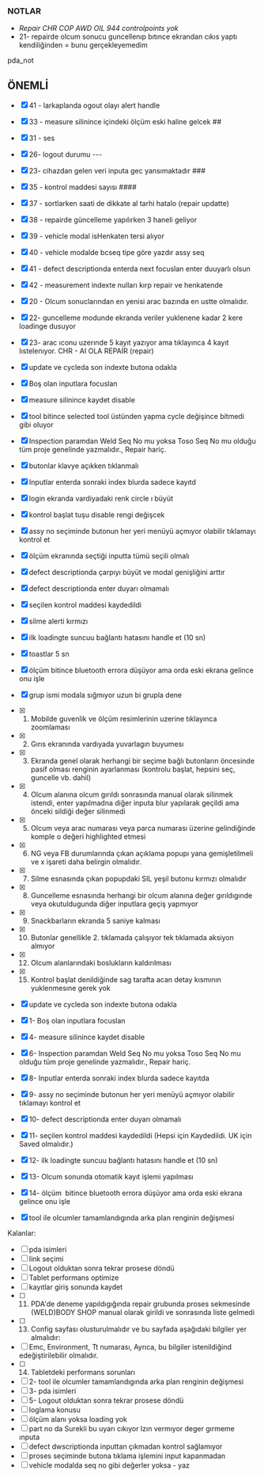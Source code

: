 


### NOTLAR
- *Repair CHR COP AWD OIL 944 controlpoints yok*
- 21- repairde olcum sonucu guncellenıp bıtınce ekrandan cıkıs yaptı kendiliğinden =  bunu gerçekleyemedim

pda_not
## ÖNEMLİ

- [x] 41 - larkaplanda ogout olayı alert handle
- [x] 33 - measure silinince içindeki ölçüm eski haline gelcek  ##
- [x] 31 -  ses 
- [x] 26- logout durumu    --- 
- [x] 23- cihazdan gelen veri inputa gec yansımaktadır  ###
- [x] 35 - kontrol maddesi sayısı ####
- [x] 37 - sortlarken saati de dikkate al  tarhi hatalo (repair updatte)
- [x] 38 - repairde güncelleme yapılırken 3 haneli geliyor
- [x] 39 - vehicle modal isHenkaten tersi  alıyor
- [x] 40 -  vehicle modalde bcseq tipe göre yazdır assy seq
- [x] 41 - defect descriptionda enterda next focuslan  enter duuyarlı olsun
- [x] 42 - measurement indexte nulları kırp repair ve henkatende
- [x] 20 - Olcum sonuclarından en yenisi arac bazında en ustte olmalıdır.
- [x] 22- guncelleme modunde ekranda veriler yuklenene kadar 2 kere loadinge dusuyor
- [x] 23- arac ıconu uzerınde 5 kayıt yazıyor ama tıklayınca 4 kayıt lıstelenıyor. CHR - AI OLA REPAİR (repair)
- [x] update ve cycleda son indexte butona odakla 
- [x] Boş olan inputlara focuslan
- [x] measure silinince kaydet disable
- [x] tool bitince selected tool üstünden yapma cycle değişince bitmedi gibi oluyor
- [x] Inspection paramdan Weld Seq No mu yoksa Toso Seq No mu olduğu tüm proje genelinde yazmalıdır., Repair hariç.
- [x] butonlar klavye açıkken tıklanmalı
- [x] Inputlar enterda sonraki index blurda sadece kayıtd
- [x] login ekranda vardiyadaki renk circle ı büyüt
- [x] kontrol başlat tuşu disable rengi değişcek
- [x] assy no seçiminde butonun her yeri menüyü açmıyor olabilir tıklamayı kontrol et
- [x] ölçüm ekranında seçtiği inputta tümü seçili olmalı
- [x] defect descriptionda çarpıyı büyüt ve modal genişliğini arttır
- [x] defect descriptionda enter duyarı olmamalı
- [x] seçilen kontrol maddesi kaydedildi
- [x] silme alerti kırmızı
- [x] ilk loadingte suncuu bağlantı hatasını handle et (10 sn)
- [x] toastlar 5 sn
- [x] ölçüm  bitince bluetooth errora düşüyor ama orda eski ekrana gelince onu işle
- [x] grup ismi modala sığmıyor uzun bi grupla dene
- [x] 1. Mobilde guvenlik ve ölçüm resimlerinin uzerine tıklayınca zoomlaması
- [x] 2. Gırıs ekranında vardıyada yuvarlagın buyumesı
- [x] 3. Ekranda genel olarak herhangi bir seçime bağlı butonların öncesinde pasif olması renginin ayarlanması (kontrolu başlat, hepsini seç, guncelle vb. dahil)
- [x] 4. Olcum alanına olcum gırıldı sonrasında manual olarak silinmek istendi, enter yapılmadna diğer inputa blur yapılarak geçildi ama önceki sildiği değer silinmedi
- [x] 5. Olcum veya arac numarası veya parca numarası üzerine gelindiğinde komple o değeri highlighted etmesi
- [x] 6. NG veya FB durumlarında çıkan açıklama popupı yana gemişletilmeli ve x işareti daha belirgin olmalıdır.
- [x] 7. Silme esnasında çıkan popupdaki SIL yeşil butonu kırmızı olmalıdır
- [x] 8. Guncelleme esnasında herhangi bir olcum alanına değer gırıldıgınde veya okutuldugunda diğer inputlara geçiş yapmıyor
- [x] 9. Snackbarların ekranda 5 saniye kalması
- [x] 10. Butonlar genellikle 2. tıklamada çalışıyor tek tıklamada aksiyon almıyor
- [x] 12. Olcum alanlarındaki boslukların kaldırılması
- [x] 15. Kontrol başlat denildiğinde sag tarafta acan detay kısmının yuklenmesıne gerek yok
- [x] update ve cycleda son indexte butona odakla 
- [x] 1- Boş olan inputlara focuslan
- [x] 4- measure silinince kaydet disable
- [x] 6- Inspection paramdan Weld Seq No mu yoksa Toso Seq No mu olduğu tüm proje genelinde yazmalıdır., Repair hariç.
- [x] 8- Inputlar enterda sonraki index blurda sadece kayıtda
- [x] 9- assy no seçiminde butonun her yeri menüyü açmıyor olabilir tıklamayı kontrol et
- [x] 10- defect descriptionda enter duyarı olmamalı
- [x] 11- seçilen kontrol maddesi kaydedildi (Hepsi için Kaydedildi. UK için Saved olmalıdır.)
- [x] 12- ilk loadingte suncuu bağlantı hatasını handle et (10 sn)
- [x] 13- Olcum sonunda otomatik kayıt işlemi yapılması
- [x] 14- ölçüm  bitince bluetooth errora düşüyor ama orda eski ekrana gelince onu işle
- [x] tool ile olcumler tamamlandıgında arka plan renginin değişmesi


Kalanlar: 
- [ ] pda isimleri
- [ ] link seçimi
- [ ] Logout olduktan sonra tekrar prosese döndü
- [ ] Tablet performans optimize
- [ ] kayıtlar giriş sonunda kaydet
- [ ] 11. PDA'de deneme yapıldıgığında repair grubunda proses sekmesinde (WELD)BODY SHOP manual olarak girildi ve sonrasında liste gelmedi
- [ ] 13. Config sayfası olusturulmalıdır ve bu sayfada aşağıdaki bilgiler yer almalıdır:
- [ ] Emc, Environment, Tt numarası, Ayrıca, bu bilgiler istenildiğind edeğiştirilebilir olmalıdır.
- [ ] 14. Tabletdeki performans sorunları
- [ ] 2- tool ile olcumler tamamlandıgında arka plan renginin değişmesi
- [ ] 3- pda isimleri
- [ ] 5- Logout olduktan sonra tekrar prosese döndü
- [ ] loglama konusu
- [ ] ölçüm alanı yoksa loading yok
- [ ] part no da Surekli bu uyarı cıkıyor Izın vermıyor deger gırmeme ınputa
- [ ] defect dwscriptionda inputtan çıkmadan kontrol sağlamıyor
- [ ] proses seçiminde butona tıklama işlemini input kapanmadan
- [ ] vehicle modalda seq no gibi değerler yoksa - yaz